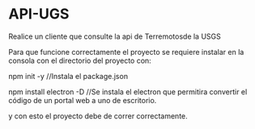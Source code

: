 # API-UGS
Realice un cliente que consulte la api de Terremotosde la USGS

Para que funcione correctamente el proyecto se requiere instalar en la consola con el directorio del proyecto con:

npm init -y //Instala el package.json

npm install electron -D //Se instala el electron que permitira convertir el código de un portal web a uno de escritorio.

y con esto el proyecto debe de correr correctamente.
